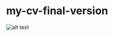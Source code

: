 # my-cv-final-version

![alt text](https://github.com/Oleksandr015/my-cv-final-version/images/CV_img.png?raw=true "Title")



